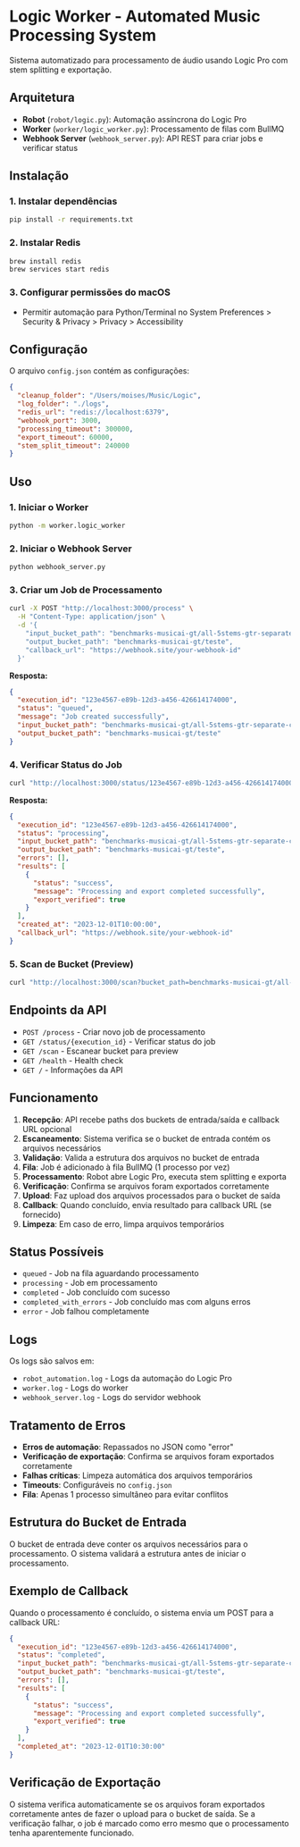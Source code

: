 # Logic Worker - Automated Music Processing System

Sistema automatizado para processamento de áudio usando Logic Pro com stem splitting e exportação.

## Arquitetura

- **Robot** (`robot/logic.py`): Automação assíncrona do Logic Pro
- **Worker** (`worker/logic_worker.py`): Processamento de filas com BullMQ
- **Webhook Server** (`webhook_server.py`): API REST para criar jobs e verificar status

## Instalação

### 1. Instalar dependências

```bash
pip install -r requirements.txt
```

### 2. Instalar Redis
```bash
brew install redis
brew services start redis
```

### 3. Configurar permissões do macOS
- Permitir automação para Python/Terminal no System Preferences > Security & Privacy > Privacy > Accessibility

## Configuração

O arquivo `config.json` contém as configurações:

```json
{
  "cleanup_folder": "/Users/moises/Music/Logic",
  "log_folder": "./logs",
  "redis_url": "redis://localhost:6379",
  "webhook_port": 3000,
  "processing_timeout": 300000,
  "export_timeout": 60000,
  "stem_split_timeout": 240000
}
```

## Uso

### 1. Iniciar o Worker
```bash
python -m worker.logic_worker
```

### 2. Iniciar o Webhook Server
```bash
python webhook_server.py
```

### 3. Criar um Job de Processamento

```bash
curl -X POST "http://localhost:3000/process" \
  -H "Content-Type: application/json" \
  -d '{
    "input_bucket_path": "benchmarks-musicai-gt/all-5stems-gtr-separate-channels/Ariana_Grande_-_Greedy_(24_Stems)",
    "output_bucket_path": "benchmarks-musicai-gt/teste",
    "callback_url": "https://webhook.site/your-webhook-id"
  }'
```

**Resposta:**
```json
{
  "execution_id": "123e4567-e89b-12d3-a456-426614174000",
  "status": "queued",
  "message": "Job created successfully",
  "input_bucket_path": "benchmarks-musicai-gt/all-5stems-gtr-separate-channels/Ariana_Grande_-_Greedy_(24_Stems)",
  "output_bucket_path": "benchmarks-musicai-gt/teste"
}
```

### 4. Verificar Status do Job

```bash
curl "http://localhost:3000/status/123e4567-e89b-12d3-a456-426614174000"
```

**Resposta:**
```json
{
  "execution_id": "123e4567-e89b-12d3-a456-426614174000",
  "status": "processing",
  "input_bucket_path": "benchmarks-musicai-gt/all-5stems-gtr-separate-channels/Ariana_Grande_-_Greedy_(24_Stems)",
  "output_bucket_path": "benchmarks-musicai-gt/teste",
  "errors": [],
  "results": [
    {
      "status": "success",
      "message": "Processing and export completed successfully",
      "export_verified": true
    }
  ],
  "created_at": "2023-12-01T10:00:00",
  "callback_url": "https://webhook.site/your-webhook-id"
}
```

### 5. Scan de Bucket (Preview)

```bash
curl "http://localhost:3000/scan?bucket_path=benchmarks-musicai-gt/all-5stems-gtr-separate-channels/Ariana_Grande_-_Greedy_(24_Stems)"
```

## Endpoints da API

- `POST /process` - Criar novo job de processamento
- `GET /status/{execution_id}` - Verificar status do job
- `GET /scan` - Escanear bucket para preview
- `GET /health` - Health check
- `GET /` - Informações da API

## Funcionamento

1. **Recepção**: API recebe paths dos buckets de entrada/saída e callback URL opcional
2. **Escaneamento**: Sistema verifica se o bucket de entrada contém os arquivos necessários
3. **Validação**: Valida a estrutura dos arquivos no bucket de entrada
4. **Fila**: Job é adicionado à fila BullMQ (1 processo por vez)
5. **Processamento**: Robot abre Logic Pro, executa stem splitting e exporta
6. **Verificação**: Confirma se arquivos foram exportados corretamente
7. **Upload**: Faz upload dos arquivos processados para o bucket de saída
8. **Callback**: Quando concluído, envia resultado para callback URL (se fornecido)
9. **Limpeza**: Em caso de erro, limpa arquivos temporários

## Status Possíveis

- `queued` - Job na fila aguardando processamento
- `processing` - Job em processamento
- `completed` - Job concluído com sucesso
- `completed_with_errors` - Job concluído mas com alguns erros
- `error` - Job falhou completamente

## Logs

Os logs são salvos em:
- `robot_automation.log` - Logs da automação do Logic Pro
- `worker.log` - Logs do worker
- `webhook_server.log` - Logs do servidor webhook

## Tratamento de Erros

- **Erros de automação**: Repassados no JSON como "error"
- **Verificação de exportação**: Confirma se arquivos foram exportados corretamente
- **Falhas críticas**: Limpeza automática dos arquivos temporários
- **Timeouts**: Configuráveis no `config.json`
- **Fila**: Apenas 1 processo simultâneo para evitar conflitos

## Estrutura do Bucket de Entrada

O bucket de entrada deve conter os arquivos necessários para o processamento. O sistema validará a estrutura antes de iniciar o processamento.

## Exemplo de Callback

Quando o processamento é concluído, o sistema envia um POST para a callback URL:

```json
{
  "execution_id": "123e4567-e89b-12d3-a456-426614174000",
  "status": "completed",
  "input_bucket_path": "benchmarks-musicai-gt/all-5stems-gtr-separate-channels/Ariana_Grande_-_Greedy_(24_Stems)",
  "output_bucket_path": "benchmarks-musicai-gt/teste",
  "errors": [],
  "results": [
    {
      "status": "success",
      "message": "Processing and export completed successfully",
      "export_verified": true
    }
  ],
  "completed_at": "2023-12-01T10:30:00"
}
```

## Verificação de Exportação

O sistema verifica automaticamente se os arquivos foram exportados corretamente antes de fazer o upload para o bucket de saída. Se a verificação falhar, o job é marcado como erro mesmo que o processamento tenha aparentemente funcionado. 